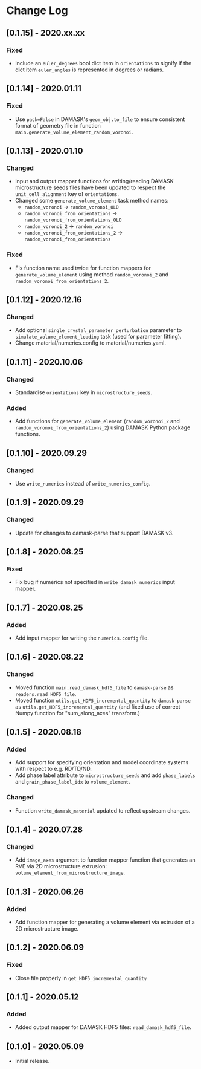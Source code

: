 # Change Log

## [0.1.15] - 2020.xx.xx

### Fixed 
 
- Include an `euler_degrees` bool dict item in `orientations` to signify if the dict item `euler_angles` is represented in degrees or radians.

## [0.1.14] - 2020.01.11

### Fixed

- Use `pack=False` in DAMASK's `geom_obj.to_file` to ensure consistent format of geometry file in function `main.generate_volume_element_random_voronoi`.

## [0.1.13] - 2020.01.10

### Changed

- Input and output mapper functions for writing/reading DAMASK microstructure seeds files have been updated to respect the `unit_cell_alignment` key of `orientations`.
- Changed some `generate_volume_element` task method names:
  - `random_voronoi` -> `random_voronoi_OLD`
  - `random_voronoi_from_orientations` -> `random_voronoi_from_orientations_OLD`
  - `random_voronoi_2` -> `random_voronoi`
  - `random_voronoi_from_orientations_2` -> `random_voronoi_from_orientations`

### Fixed

- Fix function name used twice for function mappers for `generate_volume_element` using method `random_voronoi_2` and `random_voronoi_from_orientations_2`.

## [0.1.12] - 2020.12.16

### Changed

- Add optional `single_crystal_parameter_perturbation` parameter to `simulate_volume_element_loading` task (used for parameter fitting).
- Change material/numerics.config to material/numerics.yaml.

## [0.1.11] - 2020.10.06

### Changed

- Standardise `orientations` key in `microstructure_seeds`.

### Added

- Add functions for `generate_volume_element` (`random_voronoi_2` and `random_voronoi_from_orientations_2`) using DAMASK Python package functions.

## [0.1.10] - 2020.09.29

### Changed

- Use `write_numerics` instead of `write_numerics_config`.

## [0.1.9] - 2020.09.29

### Changed

- Update for changes to damask-parse that support DAMASK v3.

## [0.1.8] - 2020.08.25

### Fixed

- Fix bug if numerics not specified in `write_damask_numerics` input mapper.

## [0.1.7] - 2020.08.25

### Added

- Add input mapper for writing the `numerics.config` file.

## [0.1.6] - 2020.08.22

### Changed

- Moved function `main.read_damask_hdf5_file` to `damask-parse` as `readers.read_HDF5_file`.
- Moved function `utils.get_HDF5_incremental_quantity` to `damask-parse` as `utils.get_HDF5_incremental_quantity` (and fixed use of correct Numpy function for "sum_along_axes" transform.)

## [0.1.5] - 2020.08.18

### Added

- Add support for specifying orientation and model coordinate systems with respect to e.g. RD/TD/ND.
- Add phase label attribute to `microstructure_seeds` and add `phase_labels` and `grain_phase_label_idx` to `volume_element`.

### Changed

- Function `write_damask_material` updated to reflect upstream changes.

## [0.1.4] - 2020.07.28

### Changed

- Add `image_axes` argument to function mapper function that generates an RVE via 2D microstructure extrusion: `volume_element_from_microstructure_image`.

## [0.1.3] - 2020.06.26

### Added

- Add function mapper for generating a volume element via extrusion of a 2D microstructure image.

## [0.1.2] - 2020.06.09

### Fixed

- Close file properly in `get_HDF5_incremental_quantity`

## [0.1.1] - 2020.05.12

### Added

- Added output mapper for DAMASK HDF5 files: `read_damask_hdf5_file`.

## [0.1.0] - 2020.05.09

- Initial release.
